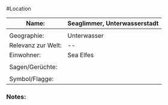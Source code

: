 #Location

| Name:              | Seaglimmer, Unterwasserstadt |
| ------------------ | ---------------------------- |
|                    |                              |
| Geographie:        | Unterwasser                  |
| Relevanz zur Welt: | --                           |
| Einwohner:         | Sea Elfes                    |
|                    |                              |
| Sagen/Gerüchte:    |                              |
|                    |                              |
| Symbol/Flagge:     |                              |
### Notes: